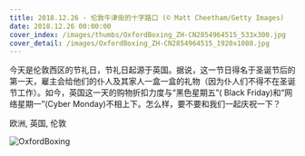 ```yaml
---
title: 2018.12.26 - 伦敦牛津街的十字路口 (© Matt Cheetham/Getty Images)
date: 2018.12.26 00:00:00
cover_index: /images/thumbs/OxfordBoxing_ZH-CN2854964515_533x300.jpg
cover_detail: /images/OxfordBoxing_ZH-CN2854964515_1920x1080.jpg
---
```


今天是伦敦西区的节礼日，节礼日起源于英国。据说，这一节日得名于圣诞节后的第一天，雇主会给他们的仆人及其家人一盒一盒的礼物（因为仆人们不得不在圣诞节工作）。如今，英国这一天的购物折扣力度与“黑色星期五”(
Black Friday)和“网络星期一”(Cyber Monday)不相上下。怎么样，要不要和我们一起庆祝一下？

欧洲, 英国, 伦敦

![OxfordBoxing](/images/OxfordBoxing_ZH-CN2854964515_1920x1080.jpg)
